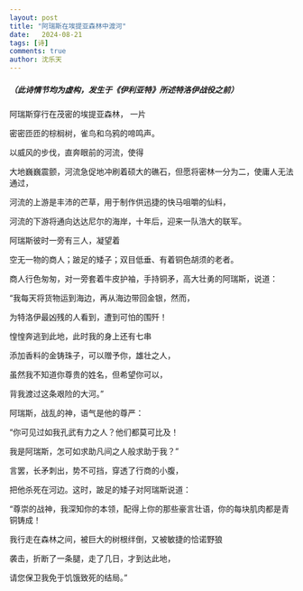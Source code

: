 ```yaml
---
layout: post
title: "阿瑞斯在埃提亚森林中渡河"
date:   2024-08-21
tags: [诗]
comments: true
author: 沈乐天
---
```

##### （此诗情节均为虚构，发生于《伊利亚特》所述特洛伊战役之前）

阿瑞斯穿行在茂密的埃提亚森林， 一片

密密匝匝的棕榈树，雀鸟和乌鸦的啼鸣声。

以威风的步伐，直奔眼前的河流，使得

大地巍巍震颤，河流急促地冲刷着硕大的礁石，但愿将密林一分为二，使庸人无法通过，

河流的上游是丰沛的芒草，用于制作供迅捷的快马咀嚼的仙料，

河流的下游将通向达达尼尔的海岸，十年后，迎来一队浩大的联军。

阿瑞斯彼时一旁有三人，凝望着

空无一物的商人；跛足的矮子；双目低垂、有着铜色胡须的老者。

商人行色匆匆，对一旁套着牛皮护袖，手持铜矛，高大壮勇的阿瑞斯，说道：

“我每天将货物运到海边，再从海边带回金银，然而，

为特洛伊最凶残的人看到，遭到可怕的围歼！

惶惶奔逃到此地，此时我的身上还有七串

添加香料的金铸珠子，可以赠予你，雄壮之人，

虽然我不知道你尊贵的姓名，但希望你可以，

背我渡过这条艰险的大河。”

阿瑞斯，战乱的神，语气是他的尊严：

“你可见过如我孔武有力之人？他们都莫可比及！

我是阿瑞斯，怎可如求助凡间之人般求助于我？”

言罢，长矛刺出，势不可挡，穿透了行商的小腹，

把他杀死在河边。这时，跛足的矮子对阿瑞斯说道：

“尊崇的战神，我深知你的本领，配得上你的那些豪言壮语，你的每块肌肉都是青铜铸成！

我行走在森林之间，被巨大的树根绊倒，又被敏捷的恰诺野狼

袭击，折断了一条腿，走了几日，才到达此地，

请您保卫我免于饥饿致死的结局。”
